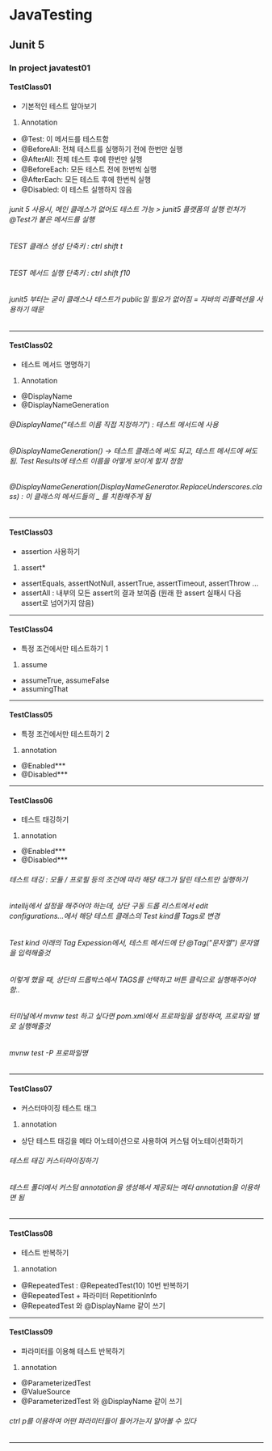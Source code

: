 # JavaTesting
## Junit 5 

### In project javatest01 

#### TestClass01 
 - 기본적인 테스트 알아보기
 
  1. Annotation
  + @Test: 이 메서드를 테스트함
  + @BeforeAll: 전체 테스트를 실행하기 전에 한번만 실행 
  + @AfterAll: 전체 테스트 후에 한번만 실행
  + @BeforeEach: 모든 테스트 전에 한번씩 실행
  + @AfterEach: 모든 테스트 후에 한번씩 실행
  + @Disabled: 이 테스트 실행하지 않음
  
###### junit 5 사용시, 메인 클래스가 없어도 테스트 가능 > junit5 플랫폼의 실행 런처가 @Test가 붙은 메서드를 실행
###### TEST 클래스 생성 단축키 : ctrl shift t
###### TEST 메서드 실행 단축키 : ctrl shift f10
###### junit5 부터는 굳이 클래스나 테스트가 public일 필요가 없어짐 = 자바의 리플렉션을 사용하기 때문


***


#### TestClass02
 - 테스트 메서드 명명하기
 
  1. Annotation
  + @DisplayName
  + @DisplayNameGeneration

###### @DisplayName("테스트 이름 직접 지정하기") : 테스트 메서드에 사용
###### @DisplayNameGeneration() -> 테스트 클래스에 써도 되고, 테스트 메서드에 써도 됨. Test Results에 테스트 이름을 어떻게 보이게 할지 정함 
###### @DisplayNameGeneration(DisplayNameGenerator.ReplaceUnderscores.class) : 이 클래스의 메서드들의 _ 를 치환해주게 됨


***


#### TestClass03
 - assertion 사용하기
 
  1. assert*
  + assertEquals, assertNotNull, assertTrue, assertTimeout, assertThrow ...
  + assertAll : 내부의 모든 assert의 결과 보여줌 (원래 한 assert 실패시 다음 assert로 넘어가지 않음)
  

***


#### TestClass04
 - 특정 조건에서만 테스트하기 1
 
  1. assume
  + assumeTrue, assumeFalse 
  + assumingThat


***


#### TestClass05
 - 특정 조건에서만 테스트하기 2
 
  1. annotation
  + @Enabled*** 
  + @Disabled***


***

#### TestClass06
 - 테스트 태깅하기 
 
  1. annotation
  + @Enabled*** 
  + @Disabled***


###### 테스트 태깅 : 모듈 / 프로필 등의 조건에 따라 해당 태그가 달린 테스트만 실행하기
###### intellij에서 설정을 해주어야 하는데, 상단 구동 드롭 리스트에서 edit configurations...에서 해당 테스트 클래스의 Test kind를 Tags로 변경
###### Test kind 아래의 Tag Expession에서, 테스트 메서드에 단 @Tag("문자열") 문자열을 입력해줄것
###### 이렇게 했을 때, 상단의 드롭박스에서 TAGS를 선택하고 버튼 클릭으로 실행해주어야 함..

###### 터미널에서 mvnw test 하고 싶다면 pom.xml에서 프로파일을 설정하여, 프로파일 별로 실행해줄것
###### mvnw test -P 프로파일명


***


#### TestClass07
 - 커스터마이징 테스트 태그 
 
  1. annotation
  + 상단 테스트 태깅을 메타 어노테이션으로 사용하여 커스텀 어노테이션화하기 

###### 테스트 태깅 커스터마이징하기
###### 테스트 폴더에서 커스텀 annotation을 생성해서 제공되는 메타 annotation을 이용하면 됨


*** 


#### TestClass08
 - 테스트 반복하기 
 
  1. annotation
  + @RepeatedTest :  @RepeatedTest(10) 10번 반복하기
  + @RepeatedTest + 파라미터 RepetitionInfo
  + @RepeatedTest 와  @DisplayName 같이 쓰기 


*** 

#### TestClass09
 - 파라미터를 이용해 테스트 반복하기 
 
  1. annotation
  + @ParameterizedTest
  + @ValueSource 
  + @ParameterizedTest 와  @DisplayName 같이 쓰기 

###### ctrl p를 이용하여 어떤 파라미터들이 들어가는지 알아볼 수 있다


*** 